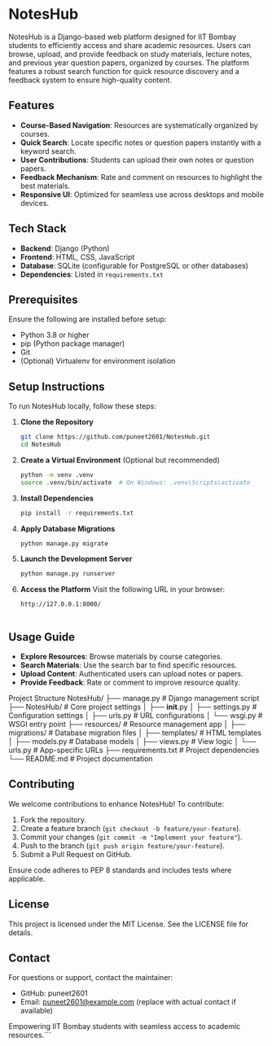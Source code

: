 # NotesHub

NotesHub is a Django-based web platform designed for IIT Bombay students to efficiently access and share academic resources. Users can browse, upload, and provide feedback on study materials, lecture notes, and previous year question papers, organized by courses. The platform features a robust search function for quick resource discovery and a feedback system to ensure high-quality content.

## Features

- **Course-Based Navigation**: Resources are systematically organized by courses.
- **Quick Search**: Locate specific notes or question papers instantly with a keyword search.
- **User Contributions**: Students can upload their own notes or question papers.
- **Feedback Mechanism**: Rate and comment on resources to highlight the best materials.
- **Responsive UI**: Optimized for seamless use across desktops and mobile devices.

## Tech Stack

- **Backend**: Django (Python)
- **Frontend**: HTML, CSS, JavaScript
- **Database**: SQLite (configurable for PostgreSQL or other databases)
- **Dependencies**: Listed in `requirements.txt`

## Prerequisites

Ensure the following are installed before setup:

- Python 3.8 or higher
- pip (Python package manager)
- Git
- (Optional) Virtualenv for environment isolation

## Setup Instructions

To run NotesHub locally, follow these steps:

1. **Clone the Repository**
   ```bash
   git clone https://github.com/puneet2601/NotesHub.git
   cd NotesHub


2. **Create a Virtual Environment** (Optional but recommended)
   ```bash
   python -m venv .venv
   source .venv/bin/activate  # On Windows: .venv\Scripts\activate


3. **Install Dependencies**
   ```bash
   pip install -r requirements.txt


4. **Apply Database Migrations**
   ```bash
   python manage.py migrate


5. **Launch the Development Server**
   ```bash
   python manage.py runserver


6. **Access the Platform** Visit the following URL in your browser:
   ```bash
   http://127.0.0.1:8000/



## Usage Guide

* **Explore Resources**: Browse materials by course categories.
* **Search Materials**: Use the search bar to find specific resources.
* **Upload Content**: Authenticated users can upload notes or papers.
* **Provide Feedback**: Rate or comment to improve resource quality.

Project Structure
NotesHub/
├── manage.py              # Django management script
├── NotesHub/             # Core project settings
│   ├── __init__.py
│   ├── settings.py       # Configuration settings
│   ├── urls.py           # URL configurations
│   └── wsgi.py           # WSGI entry point
├── resources/            # Resource management app
│   ├── migrations/       # Database migration files
│   ├── templates/        # HTML templates
│   ├── models.py         # Database models
│   ├── views.py          # View logic
│   └── urls.py           # App-specific URLs
├── requirements.txt      # Project dependencies
└── README.md             # Project documentation

## Contributing
We welcome contributions to enhance NotesHub! To contribute:

1. Fork the repository.
2. Create a feature branch (`git checkout -b feature/your-feature`).
3. Commit your changes (`git commit -m "Implement your feature"`).
4. Push to the branch (`git push origin feature/your-feature`).
5. Submit a Pull Request on GitHub.

Ensure code adheres to PEP 8 standards and includes tests where applicable.

## License
This project is licensed under the MIT License. See the LICENSE file for details.

## Contact
For questions or support, contact the maintainer:

- GitHub: puneet2601
- Email: puneet2601@example.com (replace with actual contact if available)


Empowering IIT Bombay students with seamless access to academic resources.```
